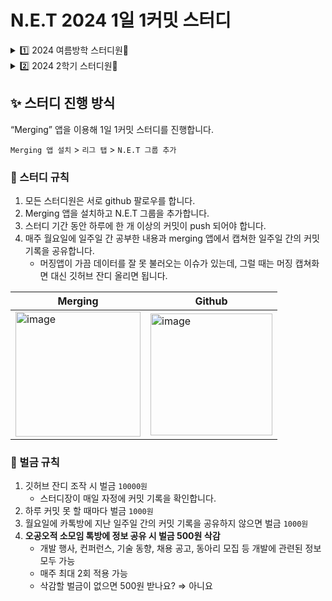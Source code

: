 # N.E.T 2024 1일 1커밋 스터디
<details>
   <summary> 1️⃣ 2024 여름방학 스터디원👫</summary>

|<img src = "https://avatars.githubusercontent.com/u/108571492?v=4"/>|<img src="https://avatars.githubusercontent.com/u/67246681?v=4"/>|![image](https://github.com/user-attachments/assets/5ec9b880-1b29-4196-a9d4-c0c3798cc184)| ![image](https://github.com/user-attachments/assets/a20bea85-ca65-4555-96c8-ce791ba97d01)|![image](https://github.com/user-attachments/assets/fe767137-1f94-446b-8229-bda180901b25)|
|:---:|:---:|:---:|:---:|:---:|
|[김수진<br>(스터디장)](https://github.com/cowboysj)|[이준호](https://github.com/junstory)|[황종훈](https://github.com/hoonly01) |[장영주](https://github.com/youngju6143) |[김민아](https://github.com/minahkim03) |

| ![image](https://github.com/user-attachments/assets/5c10c1ee-c0d6-4f99-b977-661f37d1c526)|![image](https://github.com/user-attachments/assets/c69e7524-03f8-4180-a96e-b2383d780dbc)| ![image](https://github.com/user-attachments/assets/9ea7842c-e12e-4f6c-8eb7-ec8be8873e40)|![image](https://github.com/user-attachments/assets/bb0212a4-7820-4f79-a706-d023d3ecd1f2)|![image](https://github.com/user-attachments/assets/a32c29b4-496b-479b-a8b4-90f65f2aa29b)|
|:---:|:---:|:---:|:---:|:---:|
|[오승연](https://github.com/SeungyeonO)|[문강민](https://github.com/kkkmin1005) |[이현빈](https://github.com/2hyunbin) |[권서연](https://github.com/elregansekwon)|[김혜란](https://github.com/hyeran1216) |
</details>
<details>
   <summary> 2️⃣ 2024 2학기 스터디원👫</summary>

|<img src = "https://avatars.githubusercontent.com/u/108571492?v=4"/>|<img src="https://avatars.githubusercontent.com/u/67246681?v=4"/>|![image](https://github.com/user-attachments/assets/5ec9b880-1b29-4196-a9d4-c0c3798cc184)| ![image](https://github.com/user-attachments/assets/a20bea85-ca65-4555-96c8-ce791ba97d01)|![image](https://github.com/user-attachments/assets/c69e7524-03f8-4180-a96e-b2383d780dbc)|![image](https://github.com/user-attachments/assets/149fc1e4-5918-4a69-aff0-b61f04f05ce4)|
|:---:|:---:|:---:|:---:|:---:|:---:|
|[김수진<br>(스터디장)](https://github.com/cowboysj)|[이준호](https://github.com/junstory)|[황종훈](https://github.com/hoonly01) |[장영주](https://github.com/youngju6143) |[문강민](https://github.com/kkkmin1005) |[강희주](https://github.com/Kang-heeju)|

</details>




## ✨ 스터디 진행 방식

“Merging” 앱을 이용해 1일 1커밋 스터디를 진행합니다.

`Merging 앱 설치` > `리그 탭` > `N.E.T 그룹 추가`


### 🌳 스터디 규칙

1. 모든 스터디원은 서로 github 팔로우를 합니다.
2. Merging 앱을 설치하고 N.E.T 그룹을 추가합니다.
3. 스터디 기간 동안 하루에 한 개 이상의 커밋이 push 되어야 합니다.
4. 매주 월요일에 일주일 간 공부한 내용과 merging 앱에서 캡쳐한 일주일 간의 커밋 기록을 공유합니다. 
    - 머징앱이 가끔 데이터를 잘 못 불러오는 이슈가 있는데, 그럴 때는 머징 캡쳐화면 대신 깃허브 잔디 올리면 됩니다.

|Merging|Github|
|------|---|
| <img width="200" alt="image" src="https://github.com/user-attachments/assets/73295db7-c4e9-4b41-99bf-17799271dea1">| <img width="195" alt="image" src="https://github.com/user-attachments/assets/446e43b2-96fd-4d01-9f93-5c8092f27366">|

   
   


### 💸 벌금 규칙

1. 깃허브 잔디 조작 시 벌금 `10000원`
    - 스터디장이 매일 자정에 커밋 기록을 확인합니다.
2. 하루 커밋 못 할 때마다 벌금 `1000원`
3. 월요일에 카톡방에 지난 일주일 간의 커밋 기록을 공유하지 않으면 벌금 `1000원`
4. **오공오적 소모임 톡방에 정보 공유 시 벌금 500원 삭감** 
    - 개발 행사, 컨퍼런스, 기술 동향, 채용 공고, 동아리 모집 등 개발에 관련된 정보 모두 가능
    - 매주 최대 2회 적용 가능
    - 삭감할 벌금이 없으면 500원 받나요? ⇒ 아니요


